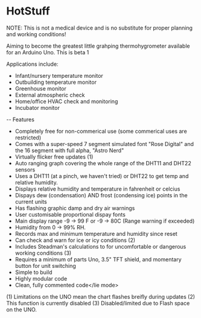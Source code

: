 # HotStuff


NOTE: This is not a medical device and is no substitute for proper planning and working conditions!
 
Aiming to become the greatest little grahping thermohygrometer available for an Arduino Uno. This is beta 1

Applications include:

* Infant/nursery temperature monitor
* Outbuilding temperature monitor
* Greenhouse monitor
* External atmospheric check
* Home/office HVAC check and monitoring
* Incubator monitor

-- Features 

* Completely free for non-commerical use (some commerical uses are restricted)
* Comes with a super-speed 7 segment simulated font "Rose Digital" and the 16 segment with full alpha, "Astro Nerd"
* Virtually flicker free updates (1) 
* Auto ranging graph covering the whole range of the DHT11 and DHT22 sensors
* Uses a DHT11 (at a pinch, we haven't tried) or DHT22 to get temp and relative humidity.
* Displays relative humidity and temperature in fahrenheit or celcius
* Dispays dew (condensation) AND frost (condensing ice) points in the current units
* Has flashing graphic damp and dry air warnings
* User customisable proportional dispay fonts
* Main display range -9 -> 99 F or -9 -> 80C (Range warning if exceeded)
* Humidity from 0 -> 99% RH.
* Records max and minimum temperature and humidity since reset
* Can check and warn for ice or icy conditions (2)
* Includes Steadman's calculations to for uncomfortable or dangerous working conditions (3)
* Requires a minimum of parts Uno, 3.5" TFT shield, and momentary button for unit switching
* Simple to build
* Highly modular code
* <lie mode>Clean, fully commented code</lie mode>

(1) Limitations on the UNO mean the chart flashes breifly during updates
(2) This function is currently disabled
(3) Disabled/limited due to Flash space on the UNO.